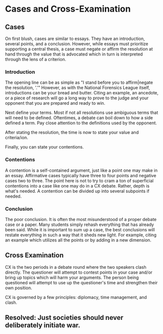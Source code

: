 # Cases and Cross-Examination

## Cases
On first blush, cases are similar to essays. They have an introduction, several points, and a conclusion. However, while essays 
must prioritize supporting a central thesis, a case must negate or affirm the resolution at hand through the value that is 
advocated which in turn is interpreted through the lens of a criterion.

### Introduction
The opening line can be as simple as "I stand before you to affirm|negate the resolution, '<resolution>.'" However, as with the
National Forensics League itself, introductions can be your bread and butter. Citing an example, an ancedote, or a piece of
research will go a long way to prove to the judge and your opponent that you are prepared and ready to win.

Next define your terms. Most if not all resolutions use ambiguous terms that will need to be defined. Oftentimes, a debate can
boil down to how a side defined a term. Pay close attention to the definitions used by the opponent.

After stating the resolution, the time is now to state your value and criteria/ion. 

Finally, you can state your contentions.

### Contentions
A contention is a self-contained argument, just like a point one may make in an essay. Affirmative cases typically have three to
four points and negative cases two to three. The point here is not to try to cram a ton of superficial contentions into a case
like one may do in a CX debate. Rather, depth is what's needed. A contention can be divided up into several subpoints if needed.

### Conclusion
The poor conclusion. It is often the most misunderstood of a proper debate case or a paper. Many students simply rehash everything
that has already been said. While it is important to sum up a case, the best conclusions will restate everything in such a way
that it sheds new light. For example, citing an example which utilizes all the points or by adding in a new dimension.

## Cross Examination
CX is the two periods in a debate round where the two speakers clash directly. The questioner will attempt to contest points in 
your case and/or bring up topics which will harm your arguments. The person being questioned will attempt to use up the questioner's
time and strengthen their own position.

CX is governed by a few principles: diplomacy, time management, and clash.

## Resolved: Just societies should never deliberately initiate war.
